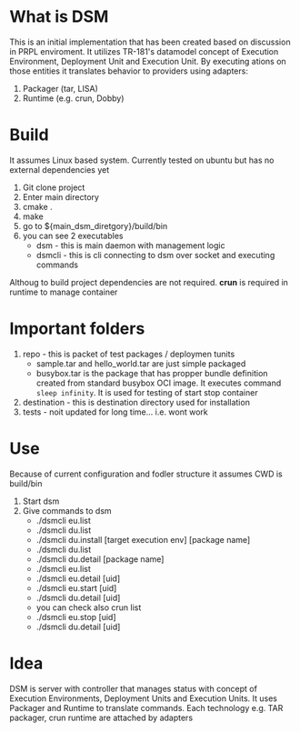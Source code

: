 # What is DSM
This is an initial implementation that has been created based on discussion in PRPL enviroment. It utilizes TR-181's datamodel concept of Execution Environment, Deployment Unit and Execution Unit. By executing ations on those entities it translates behavior to providers using adapters:
1. Packager (tar, LISA)
2. Runtime (e.g. crun, Dobby)

# Build
It assumes Linux based system. Currently tested on ubuntu but has no external dependencies yet

1. Git clone project
2. Enter main directory
3. cmake .
4. make
5. go to ${main_dsm_diretgory}/build/bin
6. you can see 2 executables
    - dsm - this is main daemon with management logic
    - dsmcli - this is cli connecting to dsm over socket and executing commands

Althoug to build project dependencies are not required. **crun** is required in runtime to manage container

# Important folders
1. repo - this is packet of test packages / deploymen tunits
    - sample.tar and hello_world.tar are just simple packaged
    - busybox.tar is the package that has propper bundle definition created from standard busybox OCI image. It executes command `sleep infinity`. It is used for testing of start stop container
2. destination - this is destination directory used for installation
3. tests - noit updated for long time... i.e. wont work

# Use
Because of current configuration and fodler structure it assumes CWD is build/bin

1. Start dsm
2. Give commands to dsm
    - ./dsmcli eu.list
    - ./dsmcli du.list
    - ./dsmcli du.install [target execution env] [package name]
    - ./dsmcli du.list
    - ./dsmcli du.detail [package name]
    - ./dsmcli eu.list
    - ./dsmcli eu.detail [uid]
    - ./dsmcli eu.start [uid]
    - ./dsmcli du.detail [uid]
    - you can check also crun list
    - ./dsmcli eu.stop [uid]
    - ./dsmcli du.detail [uid]
    
# Idea
DSM is server with controller that manages status with concept of Execution Environments, Deployment Units and Execution Units. It uses Packager and Runtime to translate commands. Each technology e.g. TAR packager, crun runtime are attached by adapters
